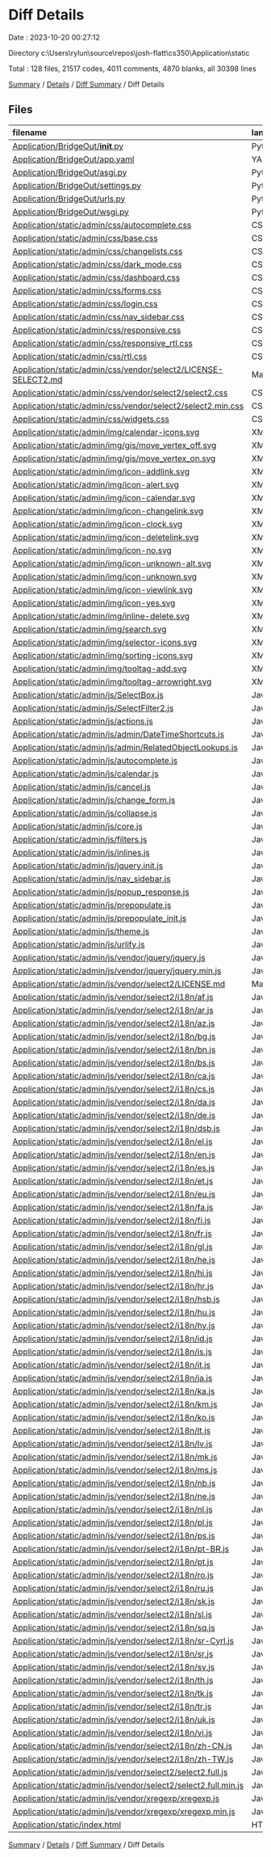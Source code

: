 # Diff Details

Date : 2023-10-20 00:27:12

Directory c:\\Users\\rylun\\source\\repos\\josh-flatt\\cs350\\Application\\static

Total : 128 files,  21517 codes, 4011 comments, 4870 blanks, all 30398 lines

[Summary](results.md) / [Details](details.md) / [Diff Summary](diff.md) / Diff Details

## Files
| filename | language | code | comment | blank | total |
| :--- | :--- | ---: | ---: | ---: | ---: |
| [Application/BridgeOut/__init__.py](/Application/BridgeOut/__init__.py) | Python | 0 | 0 | -1 | -1 |
| [Application/BridgeOut/app.yaml](/Application/BridgeOut/app.yaml) | YAML | -30 | 0 | -1 | -31 |
| [Application/BridgeOut/asgi.py](/Application/BridgeOut/asgi.py) | Python | -4 | -8 | -5 | -17 |
| [Application/BridgeOut/settings.py](/Application/BridgeOut/settings.py) | Python | -78 | -35 | -30 | -143 |
| [Application/BridgeOut/urls.py](/Application/BridgeOut/urls.py) | Python | -8 | -16 | -2 | -26 |
| [Application/BridgeOut/wsgi.py](/Application/BridgeOut/wsgi.py) | Python | -4 | -8 | -5 | -17 |
| [Application/static/admin/css/autocomplete.css](/Application/static/admin/css/autocomplete.css) | CSS | 227 | 0 | 49 | 276 |
| [Application/static/admin/css/base.css](/Application/static/admin/css/base.css) | CSS | 904 | 24 | 211 | 1,139 |
| [Application/static/admin/css/changelists.css](/Application/static/admin/css/changelists.css) | CSS | 260 | 8 | 61 | 329 |
| [Application/static/admin/css/dark_mode.css](/Application/static/admin/css/dark_mode.css) | CSS | 104 | 6 | 28 | 138 |
| [Application/static/admin/css/dashboard.css](/Application/static/admin/css/dashboard.css) | CSS | 21 | 2 | 7 | 30 |
| [Application/static/admin/css/forms.css](/Application/static/admin/css/forms.css) | CSS | 415 | 11 | 105 | 531 |
| [Application/static/admin/css/login.css](/Application/static/admin/css/login.css) | CSS | 49 | 1 | 12 | 62 |
| [Application/static/admin/css/nav_sidebar.css](/Application/static/admin/css/nav_sidebar.css) | CSS | 120 | 0 | 25 | 145 |
| [Application/static/admin/css/responsive.css](/Application/static/admin/css/responsive.css) | CSS | 749 | 28 | 222 | 999 |
| [Application/static/admin/css/responsive_rtl.css](/Application/static/admin/css/responsive_rtl.css) | CSS | 64 | 2 | 16 | 82 |
| [Application/static/admin/css/rtl.css](/Application/static/admin/css/rtl.css) | CSS | 219 | 8 | 62 | 289 |
| [Application/static/admin/css/vendor/select2/LICENSE-SELECT2.md](/Application/static/admin/css/vendor/select2/LICENSE-SELECT2.md) | Markdown | 17 | 0 | 5 | 22 |
| [Application/static/admin/css/vendor/select2/select2.css](/Application/static/admin/css/vendor/select2/select2.css) | CSS | 425 | 0 | 57 | 482 |
| [Application/static/admin/css/vendor/select2/select2.min.css](/Application/static/admin/css/vendor/select2/select2.min.css) | CSS | 1 | 0 | 1 | 2 |
| [Application/static/admin/css/widgets.css](/Application/static/admin/css/widgets.css) | CSS | 492 | 9 | 103 | 604 |
| [Application/static/admin/img/calendar-icons.svg](/Application/static/admin/img/calendar-icons.svg) | XML | 14 | 0 | 1 | 15 |
| [Application/static/admin/img/gis/move_vertex_off.svg](/Application/static/admin/img/gis/move_vertex_off.svg) | XML | 1 | 0 | 0 | 1 |
| [Application/static/admin/img/gis/move_vertex_on.svg](/Application/static/admin/img/gis/move_vertex_on.svg) | XML | 1 | 0 | 0 | 1 |
| [Application/static/admin/img/icon-addlink.svg](/Application/static/admin/img/icon-addlink.svg) | XML | 3 | 0 | 1 | 4 |
| [Application/static/admin/img/icon-alert.svg](/Application/static/admin/img/icon-alert.svg) | XML | 3 | 0 | 1 | 4 |
| [Application/static/admin/img/icon-calendar.svg](/Application/static/admin/img/icon-calendar.svg) | XML | 9 | 0 | 1 | 10 |
| [Application/static/admin/img/icon-changelink.svg](/Application/static/admin/img/icon-changelink.svg) | XML | 3 | 0 | 1 | 4 |
| [Application/static/admin/img/icon-clock.svg](/Application/static/admin/img/icon-clock.svg) | XML | 9 | 0 | 1 | 10 |
| [Application/static/admin/img/icon-deletelink.svg](/Application/static/admin/img/icon-deletelink.svg) | XML | 3 | 0 | 1 | 4 |
| [Application/static/admin/img/icon-no.svg](/Application/static/admin/img/icon-no.svg) | XML | 3 | 0 | 1 | 4 |
| [Application/static/admin/img/icon-unknown-alt.svg](/Application/static/admin/img/icon-unknown-alt.svg) | XML | 3 | 0 | 1 | 4 |
| [Application/static/admin/img/icon-unknown.svg](/Application/static/admin/img/icon-unknown.svg) | XML | 3 | 0 | 1 | 4 |
| [Application/static/admin/img/icon-viewlink.svg](/Application/static/admin/img/icon-viewlink.svg) | XML | 3 | 0 | 1 | 4 |
| [Application/static/admin/img/icon-yes.svg](/Application/static/admin/img/icon-yes.svg) | XML | 3 | 0 | 1 | 4 |
| [Application/static/admin/img/inline-delete.svg](/Application/static/admin/img/inline-delete.svg) | XML | 3 | 0 | 1 | 4 |
| [Application/static/admin/img/search.svg](/Application/static/admin/img/search.svg) | XML | 3 | 0 | 1 | 4 |
| [Application/static/admin/img/selector-icons.svg](/Application/static/admin/img/selector-icons.svg) | XML | 34 | 0 | 1 | 35 |
| [Application/static/admin/img/sorting-icons.svg](/Application/static/admin/img/sorting-icons.svg) | XML | 19 | 0 | 1 | 20 |
| [Application/static/admin/img/tooltag-add.svg](/Application/static/admin/img/tooltag-add.svg) | XML | 3 | 0 | 1 | 4 |
| [Application/static/admin/img/tooltag-arrowright.svg](/Application/static/admin/img/tooltag-arrowright.svg) | XML | 3 | 0 | 1 | 4 |
| [Application/static/admin/js/SelectBox.js](/Application/static/admin/js/SelectBox.js) | JavaScript | 111 | 5 | 1 | 117 |
| [Application/static/admin/js/SelectFilter2.js](/Application/static/admin/js/SelectFilter2.js) | JavaScript | 234 | 26 | 24 | 284 |
| [Application/static/admin/js/actions.js](/Application/static/admin/js/actions.js) | JavaScript | 174 | 7 | 21 | 202 |
| [Application/static/admin/js/admin/DateTimeShortcuts.js](/Application/static/admin/js/admin/DateTimeShortcuts.js) | JavaScript | 317 | 65 | 27 | 409 |
| [Application/static/admin/js/admin/RelatedObjectLookups.js](/Application/static/admin/js/admin/RelatedObjectLookups.js) | JavaScript | 203 | 13 | 23 | 239 |
| [Application/static/admin/js/autocomplete.js](/Application/static/admin/js/autocomplete.js) | JavaScript | 28 | 2 | 4 | 34 |
| [Application/static/admin/js/calendar.js](/Application/static/admin/js/calendar.js) | JavaScript | 178 | 28 | 16 | 222 |
| [Application/static/admin/js/cancel.js](/Application/static/admin/js/cancel.js) | JavaScript | 24 | 3 | 3 | 30 |
| [Application/static/admin/js/change_form.js](/Application/static/admin/js/change_form.js) | JavaScript | 14 | 2 | 1 | 17 |
| [Application/static/admin/js/collapse.js](/Application/static/admin/js/collapse.js) | JavaScript | 37 | 6 | 1 | 44 |
| [Application/static/admin/js/core.js](/Application/static/admin/js/core.js) | JavaScript | 136 | 19 | 16 | 171 |
| [Application/static/admin/js/filters.js](/Application/static/admin/js/filters.js) | JavaScript | 20 | 6 | 5 | 31 |
| [Application/static/admin/js/inlines.js](/Application/static/admin/js/inlines.js) | JavaScript | 272 | 61 | 27 | 360 |
| [Application/static/admin/js/jquery.init.js](/Application/static/admin/js/jquery.init.js) | JavaScript | 2 | 6 | 1 | 9 |
| [Application/static/admin/js/nav_sidebar.js](/Application/static/admin/js/nav_sidebar.js) | JavaScript | 73 | 1 | 6 | 80 |
| [Application/static/admin/js/popup_response.js](/Application/static/admin/js/popup_response.js) | JavaScript | 15 | 1 | 1 | 17 |
| [Application/static/admin/js/prepopulate.js](/Application/static/admin/js/prepopulate.js) | JavaScript | 29 | 10 | 5 | 44 |
| [Application/static/admin/js/prepopulate_init.js](/Application/static/admin/js/prepopulate_init.js) | JavaScript | 15 | 0 | 1 | 16 |
| [Application/static/admin/js/theme.js](/Application/static/admin/js/theme.js) | JavaScript | 46 | 4 | 7 | 57 |
| [Application/static/admin/js/urlify.js](/Application/static/admin/js/urlify.js) | JavaScript | 159 | 5 | 6 | 170 |
| [Application/static/admin/js/vendor/jquery/jquery.js](/Application/static/admin/js/vendor/jquery/jquery.js) | JavaScript | 6,913 | 1,962 | 2,091 | 10,966 |
| [Application/static/admin/js/vendor/jquery/jquery.min.js](/Application/static/admin/js/vendor/jquery/jquery.min.js) | JavaScript | 1 | 1 | 1 | 3 |
| [Application/static/admin/js/vendor/select2/LICENSE.md](/Application/static/admin/js/vendor/select2/LICENSE.md) | Markdown | 17 | 0 | 5 | 22 |
| [Application/static/admin/js/vendor/select2/i18n/af.js](/Application/static/admin/js/vendor/select2/i18n/af.js) | JavaScript | 1 | 1 | 1 | 3 |
| [Application/static/admin/js/vendor/select2/i18n/ar.js](/Application/static/admin/js/vendor/select2/i18n/ar.js) | JavaScript | 1 | 1 | 1 | 3 |
| [Application/static/admin/js/vendor/select2/i18n/az.js](/Application/static/admin/js/vendor/select2/i18n/az.js) | JavaScript | 1 | 1 | 1 | 3 |
| [Application/static/admin/js/vendor/select2/i18n/bg.js](/Application/static/admin/js/vendor/select2/i18n/bg.js) | JavaScript | 1 | 1 | 1 | 3 |
| [Application/static/admin/js/vendor/select2/i18n/bn.js](/Application/static/admin/js/vendor/select2/i18n/bn.js) | JavaScript | 1 | 1 | 1 | 3 |
| [Application/static/admin/js/vendor/select2/i18n/bs.js](/Application/static/admin/js/vendor/select2/i18n/bs.js) | JavaScript | 1 | 1 | 1 | 3 |
| [Application/static/admin/js/vendor/select2/i18n/ca.js](/Application/static/admin/js/vendor/select2/i18n/ca.js) | JavaScript | 1 | 1 | 1 | 3 |
| [Application/static/admin/js/vendor/select2/i18n/cs.js](/Application/static/admin/js/vendor/select2/i18n/cs.js) | JavaScript | 1 | 1 | 1 | 3 |
| [Application/static/admin/js/vendor/select2/i18n/da.js](/Application/static/admin/js/vendor/select2/i18n/da.js) | JavaScript | 1 | 1 | 1 | 3 |
| [Application/static/admin/js/vendor/select2/i18n/de.js](/Application/static/admin/js/vendor/select2/i18n/de.js) | JavaScript | 1 | 1 | 1 | 3 |
| [Application/static/admin/js/vendor/select2/i18n/dsb.js](/Application/static/admin/js/vendor/select2/i18n/dsb.js) | JavaScript | 1 | 1 | 1 | 3 |
| [Application/static/admin/js/vendor/select2/i18n/el.js](/Application/static/admin/js/vendor/select2/i18n/el.js) | JavaScript | 1 | 1 | 1 | 3 |
| [Application/static/admin/js/vendor/select2/i18n/en.js](/Application/static/admin/js/vendor/select2/i18n/en.js) | JavaScript | 1 | 1 | 1 | 3 |
| [Application/static/admin/js/vendor/select2/i18n/es.js](/Application/static/admin/js/vendor/select2/i18n/es.js) | JavaScript | 1 | 1 | 1 | 3 |
| [Application/static/admin/js/vendor/select2/i18n/et.js](/Application/static/admin/js/vendor/select2/i18n/et.js) | JavaScript | 1 | 1 | 1 | 3 |
| [Application/static/admin/js/vendor/select2/i18n/eu.js](/Application/static/admin/js/vendor/select2/i18n/eu.js) | JavaScript | 1 | 1 | 1 | 3 |
| [Application/static/admin/js/vendor/select2/i18n/fa.js](/Application/static/admin/js/vendor/select2/i18n/fa.js) | JavaScript | 1 | 1 | 1 | 3 |
| [Application/static/admin/js/vendor/select2/i18n/fi.js](/Application/static/admin/js/vendor/select2/i18n/fi.js) | JavaScript | 1 | 1 | 1 | 3 |
| [Application/static/admin/js/vendor/select2/i18n/fr.js](/Application/static/admin/js/vendor/select2/i18n/fr.js) | JavaScript | 1 | 1 | 1 | 3 |
| [Application/static/admin/js/vendor/select2/i18n/gl.js](/Application/static/admin/js/vendor/select2/i18n/gl.js) | JavaScript | 1 | 1 | 1 | 3 |
| [Application/static/admin/js/vendor/select2/i18n/he.js](/Application/static/admin/js/vendor/select2/i18n/he.js) | JavaScript | 1 | 1 | 1 | 3 |
| [Application/static/admin/js/vendor/select2/i18n/hi.js](/Application/static/admin/js/vendor/select2/i18n/hi.js) | JavaScript | 1 | 1 | 1 | 3 |
| [Application/static/admin/js/vendor/select2/i18n/hr.js](/Application/static/admin/js/vendor/select2/i18n/hr.js) | JavaScript | 1 | 1 | 1 | 3 |
| [Application/static/admin/js/vendor/select2/i18n/hsb.js](/Application/static/admin/js/vendor/select2/i18n/hsb.js) | JavaScript | 1 | 1 | 1 | 3 |
| [Application/static/admin/js/vendor/select2/i18n/hu.js](/Application/static/admin/js/vendor/select2/i18n/hu.js) | JavaScript | 1 | 1 | 1 | 3 |
| [Application/static/admin/js/vendor/select2/i18n/hy.js](/Application/static/admin/js/vendor/select2/i18n/hy.js) | JavaScript | 1 | 1 | 1 | 3 |
| [Application/static/admin/js/vendor/select2/i18n/id.js](/Application/static/admin/js/vendor/select2/i18n/id.js) | JavaScript | 1 | 1 | 1 | 3 |
| [Application/static/admin/js/vendor/select2/i18n/is.js](/Application/static/admin/js/vendor/select2/i18n/is.js) | JavaScript | 1 | 1 | 1 | 3 |
| [Application/static/admin/js/vendor/select2/i18n/it.js](/Application/static/admin/js/vendor/select2/i18n/it.js) | JavaScript | 1 | 1 | 1 | 3 |
| [Application/static/admin/js/vendor/select2/i18n/ja.js](/Application/static/admin/js/vendor/select2/i18n/ja.js) | JavaScript | 1 | 1 | 1 | 3 |
| [Application/static/admin/js/vendor/select2/i18n/ka.js](/Application/static/admin/js/vendor/select2/i18n/ka.js) | JavaScript | 1 | 1 | 1 | 3 |
| [Application/static/admin/js/vendor/select2/i18n/km.js](/Application/static/admin/js/vendor/select2/i18n/km.js) | JavaScript | 1 | 1 | 1 | 3 |
| [Application/static/admin/js/vendor/select2/i18n/ko.js](/Application/static/admin/js/vendor/select2/i18n/ko.js) | JavaScript | 1 | 1 | 1 | 3 |
| [Application/static/admin/js/vendor/select2/i18n/lt.js](/Application/static/admin/js/vendor/select2/i18n/lt.js) | JavaScript | 1 | 1 | 1 | 3 |
| [Application/static/admin/js/vendor/select2/i18n/lv.js](/Application/static/admin/js/vendor/select2/i18n/lv.js) | JavaScript | 1 | 1 | 1 | 3 |
| [Application/static/admin/js/vendor/select2/i18n/mk.js](/Application/static/admin/js/vendor/select2/i18n/mk.js) | JavaScript | 1 | 1 | 1 | 3 |
| [Application/static/admin/js/vendor/select2/i18n/ms.js](/Application/static/admin/js/vendor/select2/i18n/ms.js) | JavaScript | 1 | 1 | 1 | 3 |
| [Application/static/admin/js/vendor/select2/i18n/nb.js](/Application/static/admin/js/vendor/select2/i18n/nb.js) | JavaScript | 1 | 1 | 1 | 3 |
| [Application/static/admin/js/vendor/select2/i18n/ne.js](/Application/static/admin/js/vendor/select2/i18n/ne.js) | JavaScript | 1 | 1 | 1 | 3 |
| [Application/static/admin/js/vendor/select2/i18n/nl.js](/Application/static/admin/js/vendor/select2/i18n/nl.js) | JavaScript | 1 | 1 | 1 | 3 |
| [Application/static/admin/js/vendor/select2/i18n/pl.js](/Application/static/admin/js/vendor/select2/i18n/pl.js) | JavaScript | 1 | 1 | 1 | 3 |
| [Application/static/admin/js/vendor/select2/i18n/ps.js](/Application/static/admin/js/vendor/select2/i18n/ps.js) | JavaScript | 1 | 1 | 1 | 3 |
| [Application/static/admin/js/vendor/select2/i18n/pt-BR.js](/Application/static/admin/js/vendor/select2/i18n/pt-BR.js) | JavaScript | 1 | 1 | 1 | 3 |
| [Application/static/admin/js/vendor/select2/i18n/pt.js](/Application/static/admin/js/vendor/select2/i18n/pt.js) | JavaScript | 1 | 1 | 1 | 3 |
| [Application/static/admin/js/vendor/select2/i18n/ro.js](/Application/static/admin/js/vendor/select2/i18n/ro.js) | JavaScript | 1 | 1 | 1 | 3 |
| [Application/static/admin/js/vendor/select2/i18n/ru.js](/Application/static/admin/js/vendor/select2/i18n/ru.js) | JavaScript | 1 | 1 | 1 | 3 |
| [Application/static/admin/js/vendor/select2/i18n/sk.js](/Application/static/admin/js/vendor/select2/i18n/sk.js) | JavaScript | 1 | 1 | 1 | 3 |
| [Application/static/admin/js/vendor/select2/i18n/sl.js](/Application/static/admin/js/vendor/select2/i18n/sl.js) | JavaScript | 1 | 1 | 1 | 3 |
| [Application/static/admin/js/vendor/select2/i18n/sq.js](/Application/static/admin/js/vendor/select2/i18n/sq.js) | JavaScript | 1 | 1 | 1 | 3 |
| [Application/static/admin/js/vendor/select2/i18n/sr-Cyrl.js](/Application/static/admin/js/vendor/select2/i18n/sr-Cyrl.js) | JavaScript | 1 | 1 | 1 | 3 |
| [Application/static/admin/js/vendor/select2/i18n/sr.js](/Application/static/admin/js/vendor/select2/i18n/sr.js) | JavaScript | 1 | 1 | 1 | 3 |
| [Application/static/admin/js/vendor/select2/i18n/sv.js](/Application/static/admin/js/vendor/select2/i18n/sv.js) | JavaScript | 1 | 1 | 1 | 3 |
| [Application/static/admin/js/vendor/select2/i18n/th.js](/Application/static/admin/js/vendor/select2/i18n/th.js) | JavaScript | 1 | 1 | 1 | 3 |
| [Application/static/admin/js/vendor/select2/i18n/tk.js](/Application/static/admin/js/vendor/select2/i18n/tk.js) | JavaScript | 1 | 1 | 1 | 3 |
| [Application/static/admin/js/vendor/select2/i18n/tr.js](/Application/static/admin/js/vendor/select2/i18n/tr.js) | JavaScript | 1 | 1 | 1 | 3 |
| [Application/static/admin/js/vendor/select2/i18n/uk.js](/Application/static/admin/js/vendor/select2/i18n/uk.js) | JavaScript | 1 | 1 | 1 | 3 |
| [Application/static/admin/js/vendor/select2/i18n/vi.js](/Application/static/admin/js/vendor/select2/i18n/vi.js) | JavaScript | 1 | 1 | 1 | 3 |
| [Application/static/admin/js/vendor/select2/i18n/zh-CN.js](/Application/static/admin/js/vendor/select2/i18n/zh-CN.js) | JavaScript | 1 | 1 | 1 | 3 |
| [Application/static/admin/js/vendor/select2/i18n/zh-TW.js](/Application/static/admin/js/vendor/select2/i18n/zh-TW.js) | JavaScript | 1 | 1 | 1 | 3 |
| [Application/static/admin/js/vendor/select2/select2.full.js](/Application/static/admin/js/vendor/select2/select2.full.js) | JavaScript | 5,102 | 384 | 1,335 | 6,821 |
| [Application/static/admin/js/vendor/select2/select2.full.min.js](/Application/static/admin/js/vendor/select2/select2.full.min.js) | JavaScript | 1 | 1 | 0 | 2 |
| [Application/static/admin/js/vendor/xregexp/xregexp.js](/Application/static/admin/js/vendor/xregexp/xregexp.js) | JavaScript | 3,138 | 1,271 | 244 | 4,653 |
| [Application/static/admin/js/vendor/xregexp/xregexp.min.js](/Application/static/admin/js/vendor/xregexp/xregexp.min.js) | JavaScript | 129 | 31 | 1 | 161 |
| [Application/static/index.html](/Application/static/index.html) | HTML | 1 | 0 | 0 | 1 |

[Summary](results.md) / [Details](details.md) / [Diff Summary](diff.md) / Diff Details